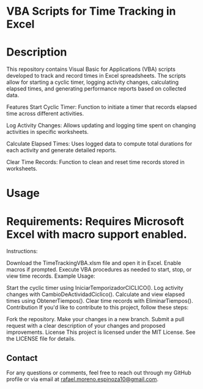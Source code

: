 # VBA Scripts for Time Tracking in Excel

# Description
This repository contains Visual Basic for Applications (VBA) scripts developed to track and record times in Excel spreadsheets. The scripts allow for starting a cyclic timer, logging activity changes, calculating elapsed times, and generating performance reports based on collected data.

Features
Start Cyclic Timer: Function to initiate a timer that records elapsed time across different activities.

Log Activity Changes: Allows updating and logging time spent on changing activities in specific worksheets.

Calculate Elapsed Times: Uses logged data to compute total durations for each activity and generate detailed reports.

Clear Time Records: Function to clean and reset time records stored in worksheets.

# Usage
# Requirements: Requires Microsoft Excel with macro support enabled.

Instructions:

Download the TimeTrackingVBA.xlsm file and open it in Excel.
Enable macros if prompted.
Execute VBA procedures as needed to start, stop, or view time records.
Example Usage:

Start the cyclic timer using IniciarTemporizadorCICLICO().
Log activity changes with CambioDeActividadCiclico().
Calculate and view elapsed times using ObtenerTiempos().
Clear time records with EliminarTiempos().
Contribution
If you'd like to contribute to this project, follow these steps:

Fork the repository.
Make your changes in a new branch.
Submit a pull request with a clear description of your changes and proposed improvements.
License
This project is licensed under the MIT License. See the LICENSE file for details.

## Contact

For any questions or comments, feel free to reach out through my GitHub profile or via email at rafael.moreno.espinoza10@gmail.com.

